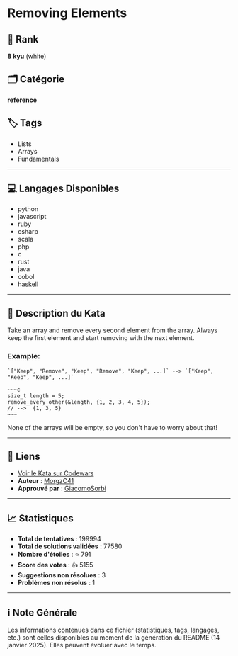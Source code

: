 # Removing Elements

## 🏅 Rank
**8 kyu** (white)

## 🗂️ Catégorie
**reference**

## 🏷️ Tags
- Lists
- Arrays
- Fundamentals

---

## 💻 Langages Disponibles
- python
- javascript
- ruby
- csharp
- scala
- php
- c
- rust
- java
- cobol
- haskell

---

## 📜 Description du Kata

Take an array and remove every second element from the array. Always keep the first element and start removing with the next element.

### Example:

```if-not:c
`["Keep", "Remove", "Keep", "Remove", "Keep", ...]` --> `["Keep", "Keep", "Keep", ...]`
```

```if:c
~~~c
size_t length = 5;
remove_every_other(&length, {1, 2, 3, 4, 5});
// -->  {1, 3, 5}
~~~
```

None of the arrays will be empty, so you don't have to worry about that!


---

## 🔗 Liens
- [Voir le Kata sur Codewars](https://www.codewars.com/kata/5769b3802ae6f8e4890009d2)
- **Auteur** : [MorgzC41](https://www.codewars.com/users/MorgzC41)
- **Approuvé par** : [GiacomoSorbi](https://www.codewars.com/users/GiacomoSorbi)

---

## 📈 Statistiques
- **Total de tentatives** : 199994
- **Total de solutions validées** : 77580
- **Nombre d'étoiles** : ⭐ 791
- **Score des votes** : 👍 5155
- **Suggestions non résolues** : 3
- **Problèmes non résolus** : 1

---

## ℹ️ Note Générale
Les informations contenues dans ce fichier (statistiques, tags, langages, etc.) sont celles disponibles au moment de la génération du README (14 janvier 2025). Elles peuvent évoluer avec le temps.
